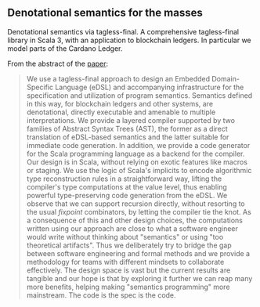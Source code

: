 ## Denotational semantics for the masses

Denotational semantics via tagless-final.
A comprehensive tagless-final library in Scala 3, with an application to blockchain ledgers. In particular we model parts of the Cardano Ledger.

From the abstract of the [paper](doc/report/):

> We use a tagless-final approach to design an Embedded Domain-Specific Language (eDSL) and accompanying infrastructure for the specification and utilization of program semantics. Semantics defined in this way, for blockchain ledgers and other systems, are denotational, directly executable and amenable to multiple interpretations. We provide a layered compiler supported by two families of Abstract Syntax Trees (AST), the former as a direct translation of eDSL-based semantics and the latter suitable for immediate code generation. In addition, we provide a code generator for the Scala programming language as a backend for the compiler. Our design is in Scala, without relying on exotic features like macros or staging. We use the logic of Scala's implicits to encode algorithmic type reconstruction rules in a straightforward way, lifting the compiler's type computations at the value level, thus enabling powerful type-preserving code generation from the eDSL. We observe that we can support recursion directly, without resorting to the usual _fixpoint_ combinators, by letting the compiler tie the knot. As a consequence of this and other design choices, the computations written using our approach are close to what a software engineer would write without thinking about "semantics" or using "too theoretical artifacts". Thus we deliberately try to bridge the gap between software engineering and formal methods and we provide a methodology for teams with different mindsets to collaborate effectively. The design space is vast but the current results are tangible and our hope is that by exploring it further we can reap many more benefits, helping making "semantics programming" more mainstream. The code is the spec is the code.
